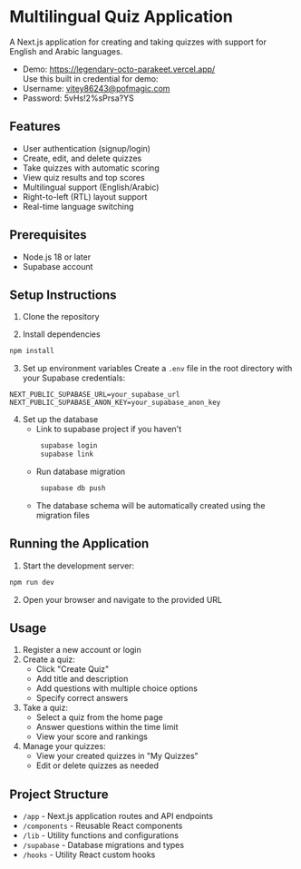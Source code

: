 # Multilingual Quiz Application

A Next.js application for creating and taking quizzes with support for English and Arabic languages.

- Demo: https://legendary-octo-parakeet.vercel.app/     
  Use this built in credential for demo:  
- Username: vitey86243@pofmagic.com
- Password: 5vHs!2%sPrsa?YS

## Features

- User authentication (signup/login)
- Create, edit, and delete quizzes
- Take quizzes with automatic scoring
- View quiz results and top scores
- Multilingual support (English/Arabic)
- Right-to-left (RTL) layout support
- Real-time language switching

## Prerequisites

- Node.js 18 or later
- Supabase account

## Setup Instructions

1. Clone the repository

2. Install dependencies
```bash
npm install
```

3. Set up environment variables
   Create a `.env` file in the root directory with your Supabase credentials:
```env
NEXT_PUBLIC_SUPABASE_URL=your_supabase_url
NEXT_PUBLIC_SUPABASE_ANON_KEY=your_supabase_anon_key
```

4. Set up the database
   - Link to supabase project if you haven't
     ```bash
      supabase login
      supabase link
     ```
   - Run database migration
     ```bash
      supabase db push
     ```
   - The database schema will be automatically created using the migration files

## Running the Application

1. Start the development server:
```bash
npm run dev
```

2. Open your browser and navigate to the provided URL

## Usage

1. Register a new account or login
2. Create a quiz:
   - Click "Create Quiz"
   - Add title and description
   - Add questions with multiple choice options
   - Specify correct answers
3. Take a quiz:
   - Select a quiz from the home page
   - Answer questions within the time limit
   - View your score and rankings
4. Manage your quizzes:
   - View your created quizzes in "My Quizzes"
   - Edit or delete quizzes as needed

## Project Structure

- `/app` - Next.js application routes and API endpoints
- `/components` - Reusable React components
- `/lib` - Utility functions and configurations
- `/supabase` - Database migrations and types
- `/hooks` - Utility React custom hooks
